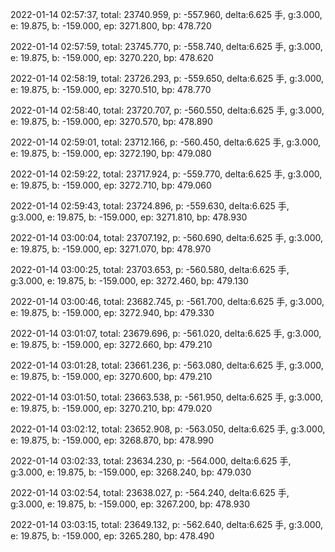 2022-01-14 02:57:37, total: 23740.959, p: -557.960, delta:6.625 手, g:3.000, e: 19.875, b: -159.000, ep: 3271.800, bp: 478.720

2022-01-14 02:57:59, total: 23745.770, p: -558.740, delta:6.625 手, g:3.000, e: 19.875, b: -159.000, ep: 3270.220, bp: 478.620

2022-01-14 02:58:19, total: 23726.293, p: -559.650, delta:6.625 手, g:3.000, e: 19.875, b: -159.000, ep: 3270.510, bp: 478.770

2022-01-14 02:58:40, total: 23720.707, p: -560.550, delta:6.625 手, g:3.000, e: 19.875, b: -159.000, ep: 3270.570, bp: 478.890

2022-01-14 02:59:01, total: 23712.166, p: -560.450, delta:6.625 手, g:3.000, e: 19.875, b: -159.000, ep: 3272.190, bp: 479.080

2022-01-14 02:59:22, total: 23717.924, p: -559.770, delta:6.625 手, g:3.000, e: 19.875, b: -159.000, ep: 3272.710, bp: 479.060

2022-01-14 02:59:43, total: 23724.896, p: -559.630, delta:6.625 手, g:3.000, e: 19.875, b: -159.000, ep: 3271.810, bp: 478.930

2022-01-14 03:00:04, total: 23707.192, p: -560.690, delta:6.625 手, g:3.000, e: 19.875, b: -159.000, ep: 3271.070, bp: 478.970

2022-01-14 03:00:25, total: 23703.653, p: -560.580, delta:6.625 手, g:3.000, e: 19.875, b: -159.000, ep: 3272.460, bp: 479.130

2022-01-14 03:00:46, total: 23682.745, p: -561.700, delta:6.625 手, g:3.000, e: 19.875, b: -159.000, ep: 3272.940, bp: 479.330

2022-01-14 03:01:07, total: 23679.696, p: -561.020, delta:6.625 手, g:3.000, e: 19.875, b: -159.000, ep: 3272.660, bp: 479.210

2022-01-14 03:01:28, total: 23661.236, p: -563.080, delta:6.625 手, g:3.000, e: 19.875, b: -159.000, ep: 3270.600, bp: 479.210

2022-01-14 03:01:50, total: 23663.538, p: -561.950, delta:6.625 手, g:3.000, e: 19.875, b: -159.000, ep: 3270.210, bp: 479.020

2022-01-14 03:02:12, total: 23652.908, p: -563.050, delta:6.625 手, g:3.000, e: 19.875, b: -159.000, ep: 3268.870, bp: 478.990

2022-01-14 03:02:33, total: 23634.230, p: -564.000, delta:6.625 手, g:3.000, e: 19.875, b: -159.000, ep: 3268.240, bp: 479.030

2022-01-14 03:02:54, total: 23638.027, p: -564.240, delta:6.625 手, g:3.000, e: 19.875, b: -159.000, ep: 3267.200, bp: 478.930

2022-01-14 03:03:15, total: 23649.132, p: -562.640, delta:6.625 手, g:3.000, e: 19.875, b: -159.000, ep: 3265.280, bp: 478.490